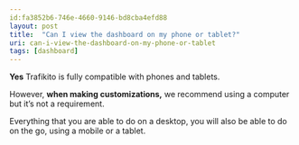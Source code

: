 ```yaml
---
id:fa3852b6-746e-4660-9146-bd8cba4efd88
layout: post
title:  "Can I view the dashboard on my phone or tablet?"
uri: can-i-view-the-dashboard-on-my-phone-or-tablet
tags: [dashboard]
---
```


**Yes** Trafikito is fully compatible with phones and tablets.

<!--more-->

However, **when making customizations,** we recommend using a computer but it’s not a requirement. 

Everything that you are able to do on a desktop, you will also be able to do on the go, using a mobile or a tablet.